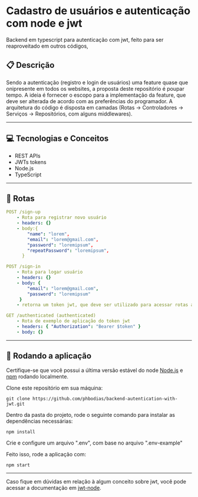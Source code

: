 # Cadastro de usuários e autenticação com node e jwt
Backend em typescript para autenticação com jwt, feito para ser reaproveitado em outros códigos,

## :clipboard: Descrição
Sendo a autenticação (registro e login de usuários) uma feature quase que onipresente em todos os websites, a proposta deste repositório é poupar tempo.
A ideia é fornecer o escopo para a implementação da feature, que deve ser alterada de acordo com as preferências do programador. 
A arquitetura do código é disposta em camadas (Rotas -> Controladores -> Serviços -> Repositórios, com alguns middlewares).
 
---

## :computer: Tecnologias e Conceitos

- REST APIs
- JWTs tokens
- Node.js
- TypeScript

---

## :rocket: Rotas

```yml
POST /sign-up
    - Rota para registrar novo usuário
    - headers: {}
    - body:{
        "name": "lorem",
        "email": "lorem@gmail.com",
        "password": "loremipsum", 
        "repeatPassword": "loremipsum",
      }
```

```yml
POST /sign-in
    - Rota para logar usuário
    - headers: {}
    - body: {
        "email": "lorem@gmail.com",
        "password": "loremipsum"
     }
    - retorna um token jwt, que deve ser utilizado para acessar rotas autenticadas da aplicação.
```

```yml
GET /authenticated (authenticated)
    - Rota de exemplo de aplicação do token jwt
    - headers: { "Authorization": "Bearer $token" }
    - body: {}
```


---

## 🏁 Rodando a aplicação

Certifique-se que você possui a última versão estável do node [Node.js](https://nodejs.org/en/download/) e [npm](https://www.npmjs.com/) rodando localmente.

Clone este repositório em sua máquina:

```
git clone https://github.com/phbodias/backend-autentication-with-jwt.git
```

Dentro da pasta do projeto, rode o seguinte comando para instalar as dependências necessárias:
```
npm install
```

Crie e configure um arquivo ".env", com base no arquivo ".env-example"

Feito isso, rode a aplicação com:

```
npm start
```

---
Caso fique em dúvidas em relação à algum conceito sobre jwt, você pode acessar a documentação em [jwt-node](https://github.com/auth0/node-jsonwebtoken#readme).
